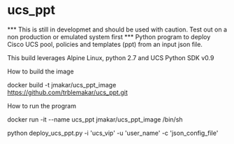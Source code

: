 # ucs_ppt
*** This is still in developmet and should be used with caution. Test out on a non production or emulated system first ***
Python program to deploy Cisco UCS pool, policies and templates (ppt) from an input json file.

This build leverages Alpine Linux, python 2.7 and UCS Python SDK v0.9

How to build the image

docker build -t jmakar/ucs_ppt_image https://github.com/trblemakar/ucs_ppt.git

How to run the program

docker run -it --name ucs_ppt jmakar/ucs_ppt_image /bin/sh

python deploy_ucs_ppt.py -i 'ucs_vip' -u 'user_name' -c 'json_config_file'

